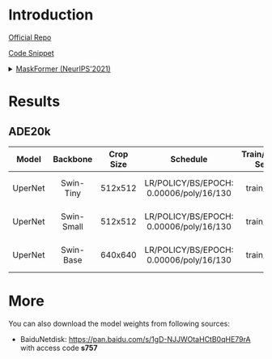 # Introduction

<a href="https://github.com/facebookresearch/MaskFormer">Official Repo</a>

<a href="https://github.com/SegmentationBLWX/sssegmentation/tree/main/ssseg/modules/models/maskformer">Code Snippet</a>

<details>
<summary align="left"><a href="https://arxiv.org/pdf/2107.06278.pdf">MaskFormer (NeurIPS'2021)</a></summary>

```latex
@inproceedings{cheng2021per,
    title={Per-pixel classification is not all you need for semantic segmentation},
    author={Cheng, Bowen and Schwing, Alex and Kirillov, Alexander},
    booktitle={Thirty-Fifth Conference on Neural Information Processing Systems},
    year={2021}
}
```

</details>


# Results

## ADE20k
| Model         | Backbone    | Crop Size  | Schedule                                | Train/Eval Set  | mIoU   | Download                                                                                                                                                                                                                                                                                                                                                                                                         |
| :-:           | :-:         | :-:        | :-:                                     | :-:             | :-:    | :-:                                                                                                                                                                                                                                                                                                                                                                                                              |
| UperNet       | Swin-Tiny   | 512x512    | LR/POLICY/BS/EPOCH: 0.00006/poly/16/130 | train/val       | 47.31% | [cfg](https://raw.githubusercontent.com/SegmentationBLWX/sssegmentation/main/ssseg/configs/upernet/maskformer_swintiny_ade20k.py) &#124; [model](https://github.com/SegmentationBLWX/modelstore/releases/download/ssseg_maskformer/maskformer_swintiny_ade20k_train.pth) &#124; [log](https://github.com/SegmentationBLWX/modelstore/releases/download/ssseg_maskformer/maskformer_swintiny_ade20k_train.log)    |
| UperNet       | Swin-Small  | 512x512    | LR/POLICY/BS/EPOCH: 0.00006/poly/16/130 | train/val       | 49.91% | [cfg](https://raw.githubusercontent.com/SegmentationBLWX/sssegmentation/main/ssseg/configs/upernet/maskformer_swinsmall_ade20k.py) &#124; [model](https://github.com/SegmentationBLWX/modelstore/releases/download/ssseg_maskformer/maskformer_swinsmall_ade20k_train.pth) &#124; [log](https://github.com/SegmentationBLWX/modelstore/releases/download/ssseg_maskformer/maskformer_swinsmall_ade20k_train.log) |
| UperNet       | Swin-Base   | 640x640    | LR/POLICY/BS/EPOCH: 0.00006/poly/16/130 | train/val       | 53.22% | [cfg](https://raw.githubusercontent.com/SegmentationBLWX/sssegmentation/main/ssseg/configs/upernet/maskformer_swinbase_ade20k.py) &#124; [model](https://github.com/SegmentationBLWX/modelstore/releases/download/ssseg_maskformer/maskformer_swinbase_ade20k_train.pth) &#124; [log](https://github.com/SegmentationBLWX/modelstore/releases/download/ssseg_maskformer/maskformer_swinbase_ade20k_train.log)    |


# More
You can also download the model weights from following sources:
- BaiduNetdisk: https://pan.baidu.com/s/1gD-NJJWOtaHCtB0qHE79rA with access code **s757**